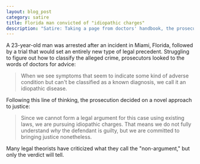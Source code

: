```yaml
---
layout: blog_post
category: satire
title: Florida man convicted of "idiopathic charges"
description: "Satire: Taking a page from doctors' handbook, the prosecution for a Florida crime think they don't need rule of law to convict someone"
---
```


A 23-year-old man was arrested after an incident in Miami, Florida, followed by a trial that would set an entirely new type of legal precedent. Struggling to figure out how to classify the alleged crime, prosecutors looked to the words of doctors for advice:

> When we see symptoms that seem to indicate some kind of adverse condition but can't be classified as a known diagnosis, we call it an idiopathic disease.

Following this line of thinking, the prosecution decided on a novel approach to justice:

> Since we cannot form a legal argument for this case using existing laws, we are pursuing idiopathic charges. That means we do not fully understand *why* the defendant is guilty, but we are committed to bringing justice nonetheless.

Many legal theorists have criticized what they call the "non-argument," but only the verdict will tell.
